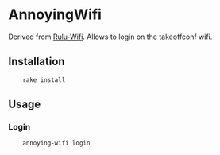# AnnoyingWifi

Derived from [Rulu-Wifi](https://github.com/mcansky/RuLu-Wifi). Allows to login on the takeoffconf wifi.

## Installation

		rake install

## Usage

### Login

		annoying-wifi login

